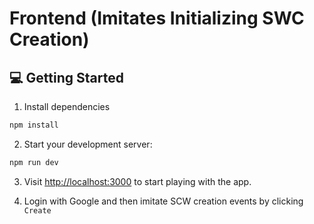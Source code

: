 # Frontend (Imitates Initializing SWC Creation)


## 💻 Getting Started

1. Install dependencies

```bash
npm install
```

2. Start your development server:

```bash
npm run dev
```

3. Visit [http://localhost:3000](http://localhost:3000) to start playing with the app.

4. Login with Google and then imitate SCW creation events by clicking `Create`
